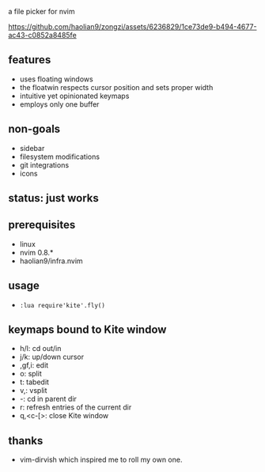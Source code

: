 a file picker for nvim

https://github.com/haolian9/zongzi/assets/6236829/1ce73de9-b494-4677-ac43-c0852a8485fe


## features
* uses floating windows
* the floatwin respects cursor position and sets proper width
* intuitive yet opinionated keymaps
* employs only one buffer

## non-goals
* sidebar
* filesystem modifications
* git integrations
* icons

## status: just works

## prerequisites
* linux
* nvim 0.8.*
* haolian9/infra.nvim

## usage
* `:lua require'kite'.fly()`

## keymaps bound to Kite window
* h/l:       cd out/in
* j/k:       up/down cursor
* <cr>,gf,i: edit
* o:         split
* t:         tabedit
* v,<c-/>:   vsplit
* -:         cd in parent dir
* r:         refresh entries of the current dir
* q,<c-[>:   close Kite window

## thanks
* vim-dirvish which inspired me to roll my own one.
